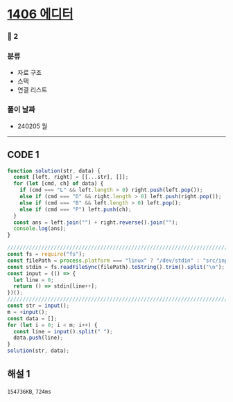 # [1406 에디터](https://www.acmicpc.net/problem/1406)

### 🥈 2

### 분류

- 자료 구조
- 스택
- 연결 리스트

### 풀이 날짜

- 240205 월

---

## CODE 1

```javascript
function solution(str, data) {
  const [left, right] = [[...str], []];
  for (let [cmd, ch] of data) {
    if (cmd === "L" && left.length > 0) right.push(left.pop());
    else if (cmd === "D" && right.length > 0) left.push(right.pop());
    else if (cmd === "B" && left.length > 0) left.pop();
    else if (cmd === "P") left.push(ch);
  }
  const ans = left.join("") + right.reverse().join("");
  console.log(ans);
}

///////////////////////////////////////////////////////////////////////////////
const fs = require("fs");
const filePath = process.platform === "linux" ? "/dev/stdin" : "src/input.txt";
const stdin = fs.readFileSync(filePath).toString().trim().split("\n");
const input = (() => {
  let line = 0;
  return () => stdin[line++];
})();
///////////////////////////////////////////////////////////////////////////////
const str = input();
m = +input();
const data = [];
for (let i = 0; i < m; i++) {
  const line = input().split(" ");
  data.push(line);
}
solution(str, data);
```

## 해설 1

`154736KB`, `724ms`
